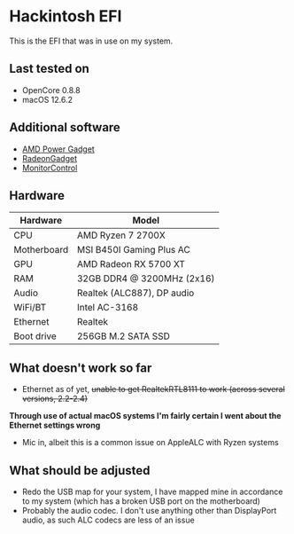 # Hackintosh EFI
This is the EFI that was in use on my system.

## Last tested on
* OpenCore 0.8.8
* macOS 12.6.2

## Additional software
* [AMD Power Gadget](https://github.com/trulyspinach/SMCAMDProcessor)
* [RadeonGadget](https://github.com/aluveitie/RadeonSensor) 
* [MonitorControl](https://github.com/MonitorControl/MonitorControl)

## Hardware
| Hardware     | Model                      |
|--------------|----------------------------|
| CPU          | AMD Ryzen 7 2700X          |
| Motherboard  | MSI B450I Gaming Plus AC   |
| GPU          | AMD Radeon RX 5700 XT      |
| RAM          | 32GB DDR4 @ 3200MHz (2x16) |
| Audio        | Realtek (ALC887), DP audio |
| WiFi/BT      | Intel AC-3168              |
| Ethernet     | Realtek                    |
| Boot drive   | 256GB M.2 SATA SSD         |

## What doesn't work so far
* Ethernet as of yet, ~~unable to get RealtekRTL8111 to work (across several versions, 2.2-2.4)~~ 

**Through use of actual macOS systems I'm fairly certain I went about the Ethernet settings wrong**
* Mic in, albeit this is a common issue on AppleALC with Ryzen systems

## What should be adjusted
* Redo the USB map for your system, I have mapped mine in accordance to my system (which has a broken USB port on the motherboard)
* Probably the audio codec. I don't use anything other than DisplayPort audio, as such ALC codecs are less of an issue
